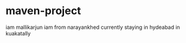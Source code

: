 # maven-project

iam mallikarjun iam from narayankhed currently staying in hydeabad in kuakatally 


